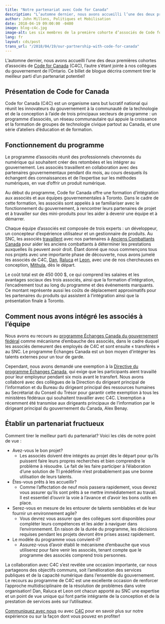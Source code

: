 ```yaml
---
title: "Notre partenariat avec Code for Canada"
description: "L’automne dernier, nous avons accueilli l’une des deux premières cohortes d’associés de Code for Canada (C4C), l’autre s’étant jointe à nos collègues du gouvernement de l’Ontario. Ce billet de blogue décrira comment tirer le meilleur parti d’un partenariat potentiel!"
author: John Millons, Politiques et Mobilisation
date: 2018-04-19 09:00:00 -0400
image: blog-c4c.jpg
image-alt: Les six membres de la première cohorte d’associés de Code for Canada à l’extérieur de l’édifice du parlement provincial à Toronto.
lang: fr
layout: cds/post
trans_url: "/2018/04/19/our-partnership-with-code-for-canada"
---
```


L’automne dernier, nous avons accueilli l’une des deux premières cohortes d’associés de [Code for Canada](https://codefor.ca/fr/) (C4C), l’autre s’étant jointe à nos collègues du gouvernement de l’Ontario. Ce billet de blogue décrira comment tirer le meilleur parti d’un partenariat potentiel!

## Présentation de Code for Canada

Code for Canada (C4C) est un organisme sans but lucratif national qui réunit les innovateurs du gouvernement à la communauté de la technologie et de la conception à l’aide de trois principaux secteurs de programme : un programme d’associés, un réseau communautaire qui appuie la croissance et la formation de groupes de technologie civique partout au Canada, et une série d’ateliers d’éducation et de formation.

## Fonctionnement du programme

Le programme d’associés réunit des professionnels chevronnés du numérique qui souhaitent créer des retombées et les intégrer au gouvernement. Les associés travaillent en collaboration avec des partenaires gouvernementaux pendant dix mois, au cours desquels ils échangent des connaissances et de l’expertise sur les méthodes numériques, en vue d’offrir un produit numérique.

Au début du programme, Code for Canada offre une formation d’intégration aux associés et aux équipes gouvernementales à Toronto. Dans le cadre de cette formation, les associés sont appelés à se familiariser avec le fonctionnement du gouvernement, à rencontrer leurs partenaires de projet et à travailler sur des mini-produits pour les aider à devenir une équipe et à démarrer.

Chaque équipe d’associés est composée de trois experts : un développeur, un concepteur d’expérience utilisateur et un gestionnaire de produits. Au SNC, les associés [travaillent](https://medium.com/code-for-canada/benefits-at-a-glance-aee020d224f8) avec nos partenaires à [Anciens Combattants Canada](https://www.canada.ca/fr/anciens-combattants-canada.html) pour aider les anciens combattants à déterminer les prestations auxquelles ils peuvent avoir droit. Étant donné que nous commençons tous nos projets avec une importante phase de découverte, nous avons jumelé les associés de C4C, [Dan](https://twitter.com/danprime), [Raluca](https://twitter.com/eneraluca) et [Leon](https://twitter.com/le0nL), avec une de nos chercheuses en conception, [Mithula](https://twitter.com/MithulaNaik), dès le départ.

Le coût total est de 450 000 $, ce qui comprend les salaires et les avantages sociaux des trois associés, ainsi que la formation d’intégration, l’encadrement tout au long du programme et des événements marquants. Ce montant représente aussi les coûts de déplacement approximatifs pour les partenaires du produits qui assistent à l’intégration ainsi que la présentation finale à Toronto.

## Comment nous avons intégré les associés à l’équipe

Nous avons eu recours au [programme Échanges Canada du gouvernement fédéral](https://www.canada.ca/fr/secretariat-conseil-tresor/services/perfectionnement-professionnel/echanges-canada.html) comme mécanisme d’embauche des associés, dans le cadre duquel les associés demeurent des employés de C4C et sont ensuite « transférés » au SNC. Le programme Échanges Canada est un bon moyen d’intégrer les talents externes pour un tour de garde.

Cependant, nous avons demandé une exemption à la [Directive du programme Échanges Canada](https://www.tbs-sct.gc.ca/pol/doc-fra.aspx?id=12553), qui exige que les participants aient travaillé pour leur employeur pendant six mois avant le transfert. Nous avons collaboré avec des collègues de la Direction du dirigeant principal de l’information et du Bureau du dirigeant principal des ressources humaines au Secrétariat du Conseil du Trésor pour garantir cette exemption à tous les ministères fédéraux qui souhaitent travailler avec C4C. L’exemption a récemment été transmise aux dirigeants principaux de l’information par le dirigeant principal du gouvernement du Canada, Alex Benay.

## Établir un partenariat fructueux

Comment tirer le meilleur parti du partenariat? Voici les clés de notre point de vue :

* Avez-vous le bon projet?
  * Les associés doivent être intégrés au projet dès le départ pour qu’ils puissent faire leurs propres recherches et bien comprendre le problème à résoudre. Le fait de les faire participer à l’élaboration d’une solution de TI prédéfinie n’est probablement pas une bonne utilisation de leurs talents.
* Êtes-vous prêts à les accueillir?
  * Comme l’affectation de neuf mois passera rapidement, vous devrez vous assurer qu’ils sont prêts à se mettre immédiatement au travail. Il est essentiel d’ouvrir la voie à l’avance et d’avoir les bons outils en place.
* Serez-vous en mesure de les entourer de talents semblables et de leur fournir un environnement agile?
  * Vous devrez vous assurer que des collègues sont disponibles pour compléter leurs compétences et les aider à naviguer dans l’environnement. En raison de la durée du programme, les décisions requises pendant les projets devront être prises assez rapidement.
* Le modèle du programme vous convient-il?
  * Assurez-vous d’avoir établi le mécanisme d’embauche que vous utiliserez pour faire venir les associés, tenant compte que le programme des associés comprend trois personnes.

La collaboration avec C4C s’est revélée une occasion importante, car nous partageons des objectifs communs, soit l’amélioration des services publiques et de la capacité numérique dans l’ensemble du gouvernement. Le recours au programme de C4C est une excellente occasion de renforcer l’approche multidisciplinaire de la résolution de problèmes dans votre organisation! Dan, Raluca et Leon ont chacun apporté au SNC une expertise et un point de vue unique qui font partie intégrante de la conception et de la prestation de services axés sur l’utilisateur.

[Communiquez avec nous](mailto:cds-snc@tbs-sct.gc.ca) ou avec [C4C](mailto:dorothy@codefor.ca) pour en savoir plus sur notre expérience ou sur la façon dont vous pouvez en profiter!
